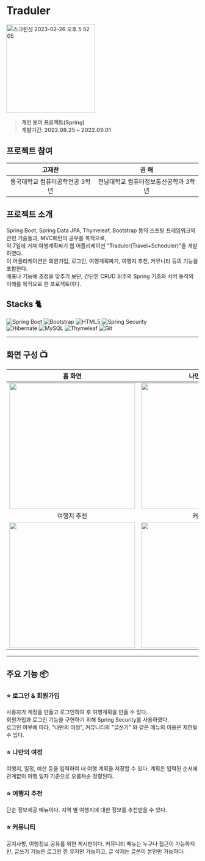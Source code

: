 # Traduler

<div align="left">
<img width="232" alt="스크린샷 2023-02-26 오후 5 52 05" src="https://user-images.githubusercontent.com/102651155/222057876-0d44a491-7e7a-4ba2-ae66-eeebac57fc19.png">

</div>


> **개인 토이 프로젝트(Spring)** <br/> **개발기간: 2022.08.25 ~ 2022.09.01**


## 프로젝트 참여

|      고재찬      |         권 해        |                                                                                                             
| :------------------------------------------------------------------------------: | :---------------------------------------------------------------------------------------------------------------------------------------------------: 
| 동국대학교 컴퓨터공학전공 3학년 | 전남대학교 컴퓨터정보통신공학과 3학년 

## 프로젝트 소개

Spring Boot, Spring Data JPA, Thymeleaf, Bootstrap 등의 스프링 프레임워크와 관련 기술들과, MVC패턴의 공부를 목적으로, <br>
약 7일에 거쳐 여행계획짜기 웹 어플리케이션 "Traduler(Travel+Scheduler)"을 개발하였다.<br>
이 어플리케이션은 회원가입, 로그인, 여행계획짜기, 여행지 추천, 커뮤니티 등의 기능을 포함한다.<br>
배포나 기능에 초점을 맞추기 보단, 간단한 CRUD 위주의 Spring 기초와 서버 동작의 이해를 목적으로 한 프로젝트이다. 



## Stacks 🐈

![Spring Boot](https://img.shields.io/badge/Spring%20Boot-6DB33F?style=for-the-badge&logo=Spring%20Boot&logoColor=white)
![Bootstrap](https://img.shields.io/badge/Bootstrap-7952B3?style=for-the-badge&logo=Bootstrap&logoColor=white)
![HTML5](https://img.shields.io/badge/HTML5-E34F26?style=for-the-badge&logo=HTML5&logoColor=white)
![Spring Security](https://img.shields.io/badge/Spring%20Security-6DB33F?style=for-the-badge&logo=Spring%20Security&logoColor=white)
<br>
![Hibernate](https://img.shields.io/badge/Hibernate-59666C?style=for-the-badge&logo=Hibernate&logoColor=white)
![MySQL](https://img.shields.io/badge/MySQL-4479A1?style=for-the-badge&logo=MySQL&logoColor=white)
![Thymeleaf](https://img.shields.io/badge/Thymeleaf-005F0F?style=for-the-badge&logo=Thymeleaf&logoColor=white)
![Git](https://img.shields.io/badge/Git-F05032?style=for-the-badge&logo=Git&logoColor=white)

---
## 화면 구성 📺
| 홈 화면 |  나만의 여정  |
| :-------------------------------------------: | :------------: |
|  <img width="329" src="https://user-images.githubusercontent.com/102651155/222075233-59535efe-9a6e-4da6-aa89-eded31a34bef.png"/> |  <img width="329" src="https://user-images.githubusercontent.com/102651155/222075420-89c3f97a-baa0-427b-ba09-266fb0ba5711.png"/>|  
| 여행지 추천 |  커뮤니티  |  
| <img width="329" src="https://user-images.githubusercontent.com/102651155/222075636-1ea19a75-ed3b-42f3-8cd0-5fab6e1ff745.png"/>   |  <img width="329" src="https://user-images.githubusercontent.com/102651155/222075780-63d80b21-994d-4320-bf66-c25711c30f06.png"/>     |

---
## 주요 기능 📦

### ⭐️ 로그인 & 회원가입 
사용자가 계정을 만들고 로그인하여 후 여행계획을 만들 수 있다.<br>
회원가입과 로그인 기능을 구현하기 위해 Spring Security를 사용하였다.<br>
로그인 여부에 따라, "나만의 여정", 커뮤니티의 "글쓰기" 와 같은 메뉴의 이용은 제한될 수 있다.
### ⭐️ 나만의 여정 
여행지, 일정, 예산 등을 입력하여 내 여행 계획을 저장할 수 있다. 계획은 입력된 순서에 관계없이 여행 일자 기준으로 오름차순 정렬된다.

### ⭐️ 여행지 추천 
단순 정보제공 메뉴이다. 지역 별 여행지에 대한 정보를 추천받을 수 있다.

### ⭐️ 커뮤니티 
공지사항, 여행정보 공유를 위한 게시판이다. 커뮤니티 메뉴는 누구나 접근이 가능하지만, 글쓰기 기능은 로그인 한 유저만 가능하고, 글 삭제는 글쓴이 본인만 가능하다.




